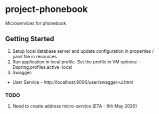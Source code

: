 # project-phonebook
Microservices for phonebook

## Getting Started

1. Setup local database server and update configuration in properties / yaml file in resources
2. Run application in local profile. Set the profile in VM options: -Dspring.profiles.active=local
3. Swagger:
  - User Service - http://localhost:9000/user/swagger-ui.html

### TODO
1. Need to create address micro-service (ETA - 9th May 2020)

